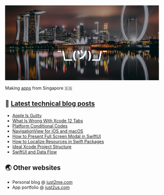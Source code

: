 [![](https://github.com/samwize/samwize/blob/master/singapore.jpg?raw=true)](https://just2me.com/about)

Making [apps](https://just2us.com/apps) from Singapore 🇸🇬 

## 📕 [Latest technical blog posts](https://samwize.com)

<!-- BLOG-POST-LIST:START -->
- [Apple Is Guilty](https://samwize.com/2020/07/30/apple-is-guilty/)
- [What Is Wrong With Xcode 12 Tabs](https://samwize.com/2020/07/28/what-is-wrong-with-xcode-12-tabs/)
- [Platform Conditional Codes](https://samwize.com/2020/07/22/platform-conditional-codes/)
- [NavigationView for iOS and macOS](https://samwize.com/2020/07/21/guide-to-navigationview-for-ios-and-macos/)
- [How to Present Full Screen Modal in SwiftUI](https://samwize.com/2020/07/21/how-to-present-full-screen-modal-in-swiftui/)
- [How to Localize Resources in Swift Packages](https://samwize.com/2020/07/16/how-to-localize-resources-in-swift-packages/)
- [Ideal Xcode Project Structure](https://samwize.com/2020/06/30/ideal-xcode-project-structure/)
- [SwiftUI and Data Flow](https://samwize.com/2020/06/29/swiftui-and-data-flow/)
<!-- BLOG-POST-LIST:END -->

## 🌏 Other websites

- Personal blog @ [just2me.com](https://just2me.com)
- App portfolio @ [just2us.com](https://just2us.com)
